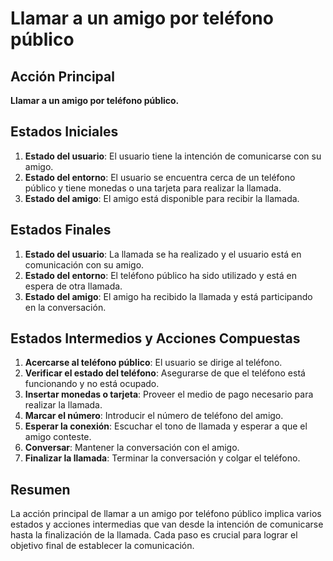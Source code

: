 
# Llamar a un amigo por teléfono público

## Acción Principal
**Llamar a un amigo por teléfono público.**

## Estados Iniciales
1. **Estado del usuario**: El usuario tiene la intención de comunicarse con su amigo.
2. **Estado del entorno**: El usuario se encuentra cerca de un teléfono público y tiene monedas o una tarjeta para realizar la llamada.
3. **Estado del amigo**: El amigo está disponible para recibir la llamada.

## Estados Finales
1. **Estado del usuario**: La llamada se ha realizado y el usuario está en comunicación con su amigo.
2. **Estado del entorno**: El teléfono público ha sido utilizado y está en espera de otra llamada.
3. **Estado del amigo**: El amigo ha recibido la llamada y está participando en la conversación.

## Estados Intermedios y Acciones Compuestas
1. **Acercarse al teléfono público**: El usuario se dirige al teléfono.
2. **Verificar el estado del teléfono**: Asegurarse de que el teléfono está funcionando y no está ocupado.
3. **Insertar monedas o tarjeta**: Proveer el medio de pago necesario para realizar la llamada.
4. **Marcar el número**: Introducir el número de teléfono del amigo.
5. **Esperar la conexión**: Escuchar el tono de llamada y esperar a que el amigo conteste.
6. **Conversar**: Mantener la conversación con el amigo.
7. **Finalizar la llamada**: Terminar la conversación y colgar el teléfono.

## Resumen
La acción principal de llamar a un amigo por teléfono público implica varios estados y acciones intermedias que van desde la intención de comunicarse hasta la finalización de la llamada. Cada paso es crucial para lograr el objetivo final de establecer la comunicación.